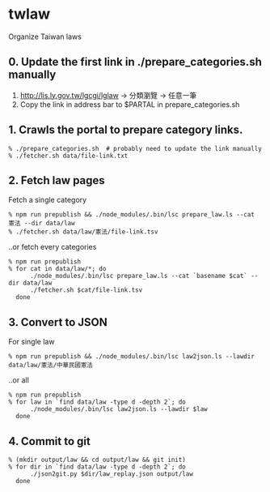 twlaw
=====

Organize Taiwan laws

## 0. Update the first link in ./prepare_categories.sh manually
1. http://lis.ly.gov.tw/lgcgi/lglaw -> 分類瀏覽 -> 任意一筆
2. Copy the link in address bar to $PARTAL in prepare_categories.sh

## 1. Crawls the portal to prepare category links.
    % ./prepare_categories.sh  # probably need to update the link manually
    % ./fetcher.sh data/file-link.txt

## 2. Fetch law pages

Fetch a single category

    % npm run prepublish && ./node_modules/.bin/lsc prepare_law.ls --cat 憲法 --dir data/law
    % ./fetcher.sh data/law/憲法/file-link.tsv

..or fetch every categories

    % npm run prepublish
    % for cat in data/law/*; do
          ./node_modules/.bin/lsc prepare_law.ls --cat `basename $cat` --dir data/law
          ./fetcher.sh $cat/file-link.tsv
      done

## 3. Convert to JSON
For single law

    % npm run prepublish && ./node_modules/.bin/lsc law2json.ls --lawdir data/law/憲法/中華民國憲法

..or all

    % npm run prepublish
    % for law in `find data/law -type d -depth 2`; do
          ./node_modules/.bin/lsc law2json.ls --lawdir $law
      done

## 4. Commit to git
    % (mkdir output/law && cd output/law && git init)
    % for dir in `find data/law -type d -depth 2`; do
          ./json2git.py $dir/law_replay.json output/law
      done
